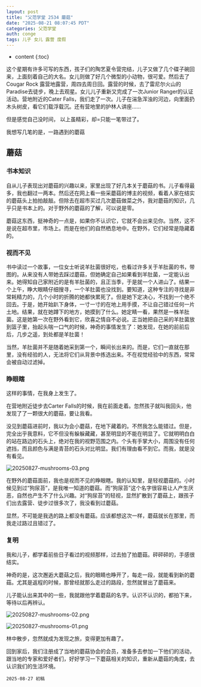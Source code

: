 ```yaml
---
layout: post
title: "父范学堂 2534 蘑菇"
date: "2025-08-21 08:07:45 PDT"
categories: 父范学堂
auth: conge
tags: 儿子 女儿 露营 度假
---
```

* content
{:toc}

这个星期有许多可写的东西，孩子们的陶艺夏令营完结，儿子又做了几个碟子碗回来，上面刻着自己的大名。女儿则做了好几个微型的小动物，很可爱。然后去了Cougar Rock 露营地露营，周四去周日回。露营的时候，去了雷尼尔火山的Paradise去徒步，晚上去观星。女儿儿子重新又完成了一次Junior Ranger的认证活动。营地附近的Cater Falls，我们走了一次。儿子在湍急浑浊的河边，向里面扔木头树皮，看它们载浮载沉。还有营地里的护林人讲座……




但是感觉自己没时间， 以上虽精彩，却=只能一笔带过了。

我想写几笔的是，一路遇到的蘑菇

## 蘑菇

### 书本知识

自从儿子表现出对蘑菇的兴趣以来，家里出现了好几本关于蘑菇的书。儿子看得最多，我也翻过一两本。然后还在网上看一些采蘑菇的博主的视频，看着人家在结实的蘑菇头上拍拍敲敲。但除去在超市买过几次蘑菇做菜之外，我对蘑菇的知识，几乎只是书本上的。对于野外的蘑菇的了解，可以说是零。

蘑菇这东西，挺神奇的一点是，如果你不认识它，它就不会出来见你。当然，这不是说在超市里，市场上。而是在他们的自然栖息地中。在野外，它们经常是隐藏着的。

### 视而不见

书中读过一个故事，一位女士听说羊肚菌很好吃，也看过许多关于羊肚菌的书，带图的。从来没有人带她去踩过蘑菇，但她确定自己如果看到羊肚菌，一定能认出来。她得知自己家附近的是有羊肚菌的，且正当季，于是就一个人进山了。结果一个上午，睁大眼睛仔细搜寻，一个羊肚菌也没找到。要知道，这种专注的寻找是非常耗精力的，几个小时的折腾的她都快累死了。但是她下定决心，不找到一个绝不回去。于是，她开始趴下身体，一寸一寸的在地上用手摸，不让自己错过任何一片土地。结果，就在她蹲下的地方，她摸到了什么。她定睛一看，果然是一株羊肚菌。这是她第一次在野外看到它，欣喜之情自不必说。正当她把自己采的羊肚菌放到篮子里，抬起头喘一口气的时候，神奇的事情发生了：她发现，在她的前前后后，几步之遥，到处都是羊肚菌！

当然，羊肚菌并不是随着她采到第一个，瞬间长出来的。而是，它们一直就在那里，没有经验的人，无法将它们从背景中拣选出来。不在视觉经验中的东西，常常会被自动过滤掉。

### 睁眼瞎

这样的事情，在我身上发生了。

在营地附近徒步去Carter Falls的时候，我在前面走着。忽然孩子就叫我回头，他发现了了一颗很大的蘑菇，要让我看。

没见到蘑菇进前时，我以为会小蘑菇，在地下藏着的。不然我怎么能错过。但是，完全出乎我意料，它不但没有躲躲藏藏，甚至明显的不能在明显了。它就明明白白的站在路边的石头上，绝对在我的视野范围之内。个头有手掌大小，周围没有任何遮挡，而且颜色与满是青苔的石头对比明显。我们有理由看不到它。而我，就是没有看见。

![20250827-mushrooms-03.png](https://s2.loli.net/2025/08/28/JSvc3dX95Q7wOlB.png)

在野外的蘑菇面前，我也是视而不见的睁眼瞎。我的认知里，是轻视蘑菇的。小时候见到过“狗尿苔”，是我唯一知道的蘑菇。而“狗尿苔”这个名字很容易让人产生厌恶，自然也产生不了什么兴趣。对“狗尿苔”的轻视，显然扩散到了蘑菇上，跟孩子们出去露营、徒步过很多次了，我没看到过蘑菇。

显然，不可能是我选的路上都没有蘑菇。应该都想这次一样，蘑菇就长在那里，而我走过路过且错过了。

### 复明

我和儿子，都学着前些日子看过的视频那样，过去拍了拍蘑菇。砰砰砰的，手感很结实。

神奇的是，这次邂逅大蘑菇之后，我的眼睛也睁开了，每走一段，就能看到新的蘑菇。尤其是返程的时候，那曾经就那么走过的路段，忽然就冒出了蘑菇来。

儿子能认出来其中的一些，我就跟他学着蘑菇的名字。认识不认识的，都拍下来，等待以后再辨认。

![20250827-mushrooms-02.png](https://s2.loli.net/2025/08/28/Ow2yIQDZSLMdsmH.png)


![20250827-mushrooms-01.png](https://s2.loli.net/2025/08/28/xmKNTOPpo42AJfu.png)

林中散步，忽然就成为发现之旅，变得更加有趣了。

回到家后，我们注册成了当地的蘑菇协会的会员，准备多去参加一下他们的活动，跟当地的专家和爱好者们，好好学习一下蘑菇相关的知识，重新从蘑菇的角度，去认识我们的生活环境。

```
2025-08-27 初稿
```
